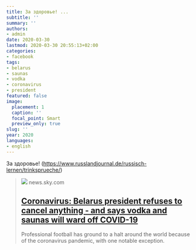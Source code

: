 ```yaml
---
title: За здоровье! ...
subtitle: ''
summary: ''
authors:
- admin
date: 2020-03-30
lastmod: 2020-03-30 20:55:13+02:00
categories:
- facebook
tags:
- belarus
- saunas
- vodka
- coronavirus
- president
featured: false
image:
  placement: 1
  caption: ''
  focal_point: Smart
  preview_only: true
slug: ''
year: 2020
languages:
- english
---
```


За здоровье! (https://www.russlandjournal.de/russisch-lernen/trinksprueche/)
> [![](https://e3.365dm.com/20/03/1600x900/skynews-alexander-lukashenko_4957962.jpg?20200329200046)](https://news.sky.com/story/coronavirus-belarus-president-refuses-to-cancel-anything-and-says-vodka-and-saunas-will-ward-off-coronavirus-11965396)
> news.sky.com
> ## [Coronavirus: Belarus president refuses to cancel anything - and says vodka and saunas will ward off COVID-19](https://news.sky.com/story/coronavirus-belarus-president-refuses-to-cancel-anything-and-says-vodka-and-saunas-will-ward-off-coronavirus-11965396)
>
>Professional football has ground to a halt around the world because of the coronavirus pandemic, with one notable exception.